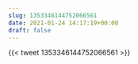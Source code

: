 ```yaml
---
slug: 1353346144752066561
date: 2021-01-24 14:17:19+00:00
draft: false
---
```


{{< tweet 1353346144752066561 >}}
